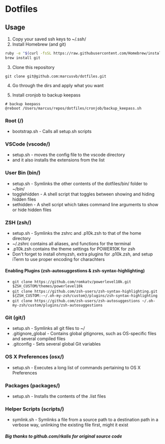 # Dotfiles

## Usage
1. Copy your saved ssh keys to ~/.ssh/
2. Install Homebrew (and git)

  ```bash
  ruby -e "$(curl -fsSL https://raw.githubusercontent.com/Homebrew/install/master/install)"
  brew install git
  ```
3. Clone this repository
  ```
  git clone git@github.com:marcusvb/dotfiles.git
  ```
4. Go through the dirs and apply what you want

5. Install cronjob to backup keepass
```
# backup keepass
@reboot /Users/marcus/repos/dotfiles/cronjob/backup_keepass.sh
```

### Root (/)
* bootstrap.sh - Calls all setup.sh scripts

### VSCode (vscode/)
* setup.sh - moves the config file to the vscode directory
* and it also installs the extensions from the list

### User Bin (bin/)
* setup.sh - Symlinks the other contents of the dotfiles/bin/ folder to ~/bin/
* togglehidden - A shell script that toggles between showing and hiding hidden
files
* sethidden - A shell script which takes command line arguments to show or hide
hidden files

### ZSH (zsh/)
* setup.sh - Symlinks the zshrc and .p10k.zsh to that of the home directory
* ~/.zshrc contains all aliases, and functions for the terminal
* .p10k.zsh contains the theme settings for POWER10K for zsh
* Don't forget to install ohmyzsh, extra plugins for .p10k.zsh, and setup iTerm to use proper encoding for charachters

#### Enabling Plugins (zsh-autosuggestions & zsh-syntax-highlighting)
- `git clone https://github.com/romkatv/powerlevel10k.git $ZSH_CUSTOM/themes/powerlevel10k`
- `git clone https://github.com/zsh-users/zsh-syntax-highlighting.git ${ZSH_CUSTOM:-~/.oh-my-zsh/custom}/plugins/zsh-syntax-highlighting`
- `git clone https://github.com/zsh-users/zsh-autosuggestions ~/.oh-my-zsh/custom/plugins/zsh-autosuggestions`


### Git (git/)
* setup.sh - Symlinks all git files to ~/
* .gitignore_global - Contains global gitignores, such as OS-specific files and
several compiled files
* .gitconfig - Sets several global Git variables

### OS X Preferences (osx/)
* setup.sh - Executes a long list of commands pertaining to
OS X Preferences

### Packages (packages/)
* setup.sh - Installs the contents of the .list files

### Helper Scripts (scripts/)
* symlink.sh - Symlinks a file from a source path to a destination path in a
verbose way, unlinking the existing file first, might it exist

##### Big thanks to github.com/rkalis for original source code
